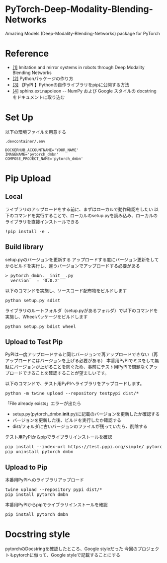 # PyTorch-Deep-Modality-Blending-Networks
Amazing Models (Deep-Modality-Blending-Networks) package for PyTorch

# Reference

* [[1]](https://www.sciencedirect.com/science/article/pii/S0893608021004329?via%3Dihub) Imitation and mirror systems in robots through Deep Modality Blending Networks
* [[2]](https://qiita.com/studio_haneya/items/9aad8f9ede11e58b41a8) Pythonパッケージの作り方
* [[3]](https://qiita.com/c60evaporator/items/e1ecccab07a607487dcf) 【PyPI 】Pythonの自作ライブラリをpipに公開する方法
* [[4]](https://www.sphinx-doc.org/ja/master/usage/extensions/napoleon.html) sphinx.ext.napoleon -- NumPy および Google スタイルの docstring をドキュメントに取り込む

# Set Up

以下の環境ファイルを用意する

`.devcontainer/.env`

```
DOCKERHUB_ACCOUNTNAME='YOUR_NAME'
IMAGENAME='pytorch_dmbn'
COMPOSE_PROJECT_NAME='pytorch_dmbn'
```

# Pip Upload
## Local
ライブラリのアップロードをする前に、まずはローカルで動作確認をしたい
以下のコマンドを実行することで、ローカルのsetup.pyを読み込み、ローカルのライブラリを直接インストールできる
<pre>
!pip install -e .
</pre>

## Build library
setup.pyのバージョンを更新する
アップロードする度にバージョン更新をしてからビルドを実行し、違うバージョンでアップロードする必要がある
<pre>
> pytorch_dmbn.__init__.py
__version__ = '0.0.2'
</pre>

以下のコマンドを実施し、ソースコード配布物をビルドします
<pre>
python setup.py sdist
</pre>

ライブラリのルートフォルダ（setup.pyがあるフォルダ）で以下のコマンドを実施し、Wheelパッケージをビルドします
<pre>
python setup.py bdist_wheel
</pre>

## Upload to Test Pip
PyPIは一度アップロードすると同じバージョンで再アップロードできない（再アップロードにはバージョンを上げる必要がある）
本番用PyPIでミスをして無駄にバージョンが上がることを防ぐため、事前にテスト用PyPIで問題なくアップロードできることを確認することが望ましいです。

以下のコマンドで、テスト用PyPIへライブラリをアップロードします。
<pre>
python -m twine upload --repository testpypi dist/*
</pre>
「File already exists」エラーが出たら
* setup.py(pytorch_dmbn.__init__.py)に記載のバージョンを更新したか確認する
* バージョンを更新した後、ビルドを実行したか確認する
* dist/フォルダに古いバージョンのファイルが残っていたら、削除する

テスト用PyPIからpipでライブラリインストールを確認
<pre>
pip install --index-url https://test.pypi.org/simple/ pytorch_dmbn
pip uninstall pytorch_dmbn
</pre>

## Upload to Pip
本番用PyPIへのライブラリアップロード
<pre>
twine upload --repository pypi dist/*
pip install pytorch_dmbn
</pre>

本番用PyPIからpipでライブラリインストールを確認
<pre>
pip install pytorch_dmbn
</pre>

# Docstring style
pytorchのDocstringを確認したところ、Google styleだった
今回のプロジェクトもpytorchに倣って、Google styleで記載することにする
